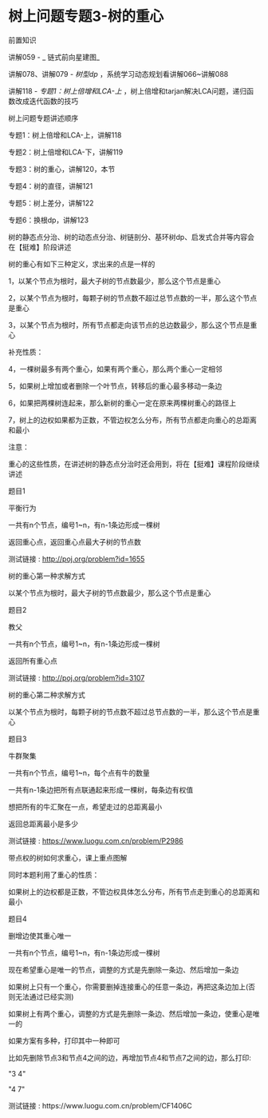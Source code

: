 # 树上问题专题3-树的重心

前置知识

讲解059 \- _ 链式前向星建图_

讲解078、讲解079 \-  _树型dp_ ，系统学习动态规划看讲解066~讲解088

讲解118 \-  _专题1：树上倍增和LCA\-上_ ，树上倍增和tarjan解决LCA问题，递归函数改成迭代函数的技巧

树上问题专题讲述顺序

专题1：树上倍增和LCA\-上，讲解118

专题2：树上倍增和LCA\-下，讲解119

专题3：树的重心，讲解120，本节

专题4：树的直径，讲解121

专题5：树上差分，讲解122

专题6：换根dp，讲解123

树的静态点分治、树的动态点分治、树链剖分、基环树dp、启发式合并等内容会在【挺难】阶段讲述

树的重心有如下三种定义，求出来的点是一样的

1，以某个节点为根时，最大子树的节点数最少，那么这个节点是重心

2，以某个节点为根时，每颗子树的节点数不超过总节点数的一半，那么这个节点是重心

3，以某个节点为根时，所有节点都走向该节点的总边数最少，那么这个节点是重心

补充性质：

4，一棵树最多有两个重心，如果有两个重心，那么两个重心一定相邻

5，如果树上增加或者删除一个叶节点，转移后的重心最多移动一条边

6，如果把两棵树连起来，那么新树的重心一定在原来两棵树重心的路径上

7，树上的边权如果都为正数，不管边权怎么分布，所有节点都走向重心的总距离和最小

注意：

重心的这些性质，在讲述树的静态点分治时还会用到，将在【挺难】课程阶段继续讲述

题目1

平衡行为

一共有n个节点，编号1~n，有n\-1条边形成一棵树

返回重心点，返回重心点最大子树的节点数

测试链接 : [http://poj\.org/problem?id=1655](http://poj.org/problem?id=1655)

树的重心第一种求解方式

以某个节点为根时，最大子树的节点数最少，那么这个节点是重心

题目2

教父

一共有n个节点，编号1~n，有n\-1条边形成一棵树

返回所有重心点

测试链接 : [http://poj\.org/problem?id=3107](http://poj.org/problem?id=3107)

树的重心第二种求解方式

以某个节点为根时，每颗子树的节点数不超过总节点数的一半，那么这个节点是重心

题目3

牛群聚集

一共有n个节点，编号1~n，每个点有牛的数量

一共有n\-1条边把所有点联通起来形成一棵树，每条边有权值

想把所有的牛汇聚在一点，希望走过的总距离最小

返回总距离最小是多少

测试链接 : [https://www\.luogu\.com\.cn/problem/P2986](https://www.luogu.com.cn/problem/P2986)

带点权的树如何求重心，课上重点图解

同时本题利用了重心的性质：

如果树上的边权都是正数，不管边权具体怎么分布，所有节点走到重心的总距离和最小

题目4

删增边使其重心唯一

一共有n个节点，编号1~n，有n\-1条边形成一棵树

现在希望重心是唯一的节点，调整的方式是先删除一条边、然后增加一条边

如果树上只有一个重心，你需要删掉连接重心的任意一条边，再把这条边加上\(否则无法通过已经实测\)

如果树上有两个重心，调整的方式是先删除一条边、然后增加一条边，使重心是唯一的

如果方案有多种，打印其中一种即可

比如先删除节点3和节点4之间的边，再增加节点4和节点7之间的边，那么打印:

"3 4"

"4 7"

测试链接 : https://www\.luogu\.com\.cn/problem/CF1406C

